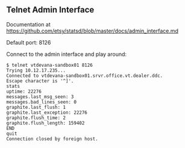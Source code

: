 


## Telnet Admin Interface

Documentation at 
https://github.com/etsy/statsd/blob/master/docs/admin_interface.md

Default port: 8126

Connect to the admin interface and play around:

    $ telnet vtdevana-sandbox01 8126
    Trying 10.12.17.235...
    Connected to vtdevana-sandbox01.srvr.office.vt.dealer.ddc.
    Escape character is '^]'.
    stats
    uptime: 22276
    messages.last_msg_seen: 3
    messages.bad_lines_seen: 0
    graphite.last_flush: 1
    graphite.last_exception: 22276
    graphite.flush_time: 2
    graphite.flush_length: 159402
    END
    quit
    Connection closed by foreign host.

